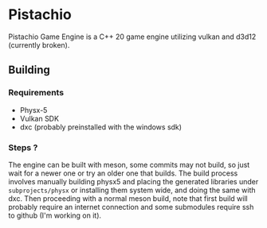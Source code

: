 # Pistachio
Pistachio Game Engine is a C++ 20 game engine utilizing vulkan and d3d12 (currently broken).

## Building
### Requirements
- Physx-5
- Vulkan SDK
- dxc (probably preinstalled with the windows sdk)
### Steps ?
The engine can be built with meson, some commits may not build, so just wait for a newer one or try an older one that builds. The build process involves manually building physx5 and placing the generated libraries under `subprojects/physx` or installing them system wide, and doing the same with dxc. Then proceeding with a normal meson build, note that first build will probably require an internet connection and some submodules require ssh to github (I'm working on it).


